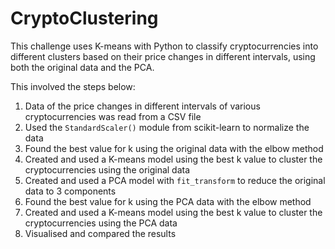 # CryptoClustering

This challenge uses K-means with Python to classify cryptocurrencies into different clusters based on their price changes in different intervals, using both the original data and the PCA.

This involved the steps below:
1) Data of the price changes in different intervals of various cryptocurrencies was read from a CSV file
2) Used the `StandardScaler()` module from scikit-learn to normalize the data
3) Found the best value for k using the original data with the elbow method
4) Created and used a K-means model using the best k value to cluster the cryptocurrencies using the original data
5) Created and used a PCA model with `fit_transform` to reduce the original data to 3 components
6) Found the best value for k using the PCA data with the elbow method
7) Created and used a K-means model using the best k value to cluster the cryptocurrencies using the PCA data
8) Visualised and compared the results
